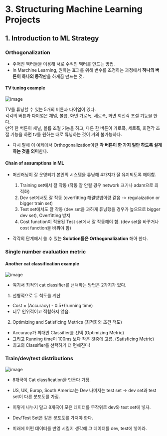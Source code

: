# 3. Structuring Machine Learning Projects  

## 1. Introduction to ML Strategy  

### Orthogonalization  
- 주어진 벡터들을 이용해 서로 수직인 벡터를 만드는 방법.  
- In Marchine Learning, 원하는 효과를 위해 변수를 조정하는 과정에서 **하나의 버튼이 하나의 동작**만을 하게끔 만드는 것.  

#### TV tuning example
![image](https://user-images.githubusercontent.com/32921115/100571339-42ec1f80-3316-11eb-8368-16a84010a032.png)

TV를 튜닝할 수 있는 5개의 버튼과 다이얼이 있다.  
각각의 버튼과 다이얼은 채널, 볼륨, 화면 가로폭, 세로폭, 화면 회전각 조절 기능을 한다.  
만약 한 버튼이 채널, 볼륨 조절 기능을 하고, 다른 한 버튼이 가로폭, 세로폭, 회전각 조절 기능을 하면 tv를 원하는 대로 튜닝하는 것이 거의 불가능하다.  
- 다시 말해 이 예제에서 Orthogonalization이란 **각 버튼이 한 가지 일만 하도록 설계하는 것을 의미**한다.  
#### Chain of assumptions in ML  
- 머신러닝이 잘 운영되기 본인의 시스템을 튜닝해 4가지가 잘 유지되도록 해야함.  
	1. Training set에서 잘 작동 (작동 잘 안될 경우 network 크기나 adam으로 최적화)  
	2. Dev set에서도 잘 작동 (overfitting 해결방법이랑 같음 -> regulaization or bigger train set)  
	3. Test set에서도 잘 작동 (dev set을 과하게 튜닝했을 경우가 높으므로 bigger dev set), Overfitting 방지  
	4. Cost function이 적용된 Test set에서 잘 작동해야 함. (dev set을 바꾸거나 cost function을 바꿔야 함)  

- 각각의 단계에서 쓸 수 있는 **Solution들은 Orthogonalization** 해아 한다. 

### Single number evaluation metric  

#### Another cat classification example  
![image](https://user-images.githubusercontent.com/32921115/100572476-e9392480-3318-11eb-9289-347ec77e6068.png)
- 여기서 최적의 cat classifier를 선택하는 방법은 2가지가 있다.  
1. 선형적으로 두 척도를 계산   
  - Cost = (Accuracy) - 0.5*(running time)  
  - 너무 인위적이고 적합하지 않음.  
2. Optimizing and Satisficing Metrics (최적화와 조건 척도)  
  - Accuracy가 최대인 Classifier를 선택 (Optimizing Metric)  
  - 그리고 Running time이 100ms 보다 작은 것중에 고름. (Satisficing Metric)  
  - 최고의 Classifier를 선택하기 더 편해진다!

### Train/dev/test distributions  
![image](https://user-images.githubusercontent.com/32921115/100573474-3d450880-331b-11eb-922a-b1fb9426ffa7.png)
- 8개국이 Cat classfication을 만든다 가정.  
- US, UK, Europ, South America는 Dev 나머지는 test set -> dev set과 test set이 다른 분포도를 가짐.  
- 이렇게 나누지 말고 8개국이 모은 데이터를 무작위로 dev와 test set에 넣자.  


- Dev/Test Set은 같은 분포도를 가져야 한다.    
- 미래에 어떤 데이터를 반영 시킬지 생각해 그 데이터를 dev, test에 넣어라.  
